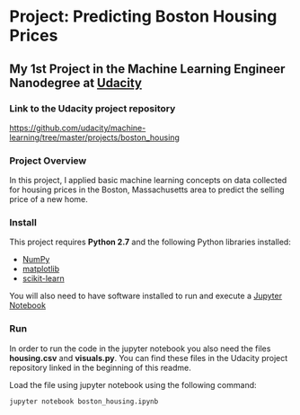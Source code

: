 # Project: Predicting Boston Housing Prices
## My 1st Project in the Machine Learning Engineer Nanodegree at [Udacity](https://www.udacity.com/)

### Link to the Udacity project repository

https://github.com/udacity/machine-learning/tree/master/projects/boston_housing

### Project Overview
In this project, I applied basic machine learning concepts on data collected for housing prices in the Boston, Massachusetts area to predict the selling price of a new home.

### Install

This project requires **Python 2.7** and the following Python libraries installed:

- [NumPy](http://www.numpy.org/)
- [matplotlib](http://matplotlib.org/)
- [scikit-learn](http://scikit-learn.org/stable/)

You will also need to have software installed to run and execute a [Jupyter Notebook](http://jupyter.org/)

### Run

In order to run the code in the jupyter notebook you also need the files **housing.csv** and **visuals.py**. You can find these files in the Udacity project repository linked in the beginning of this readme.

Load the file using jupyter notebook using the following command:

```jupyter notebook boston_housing.ipynb```
